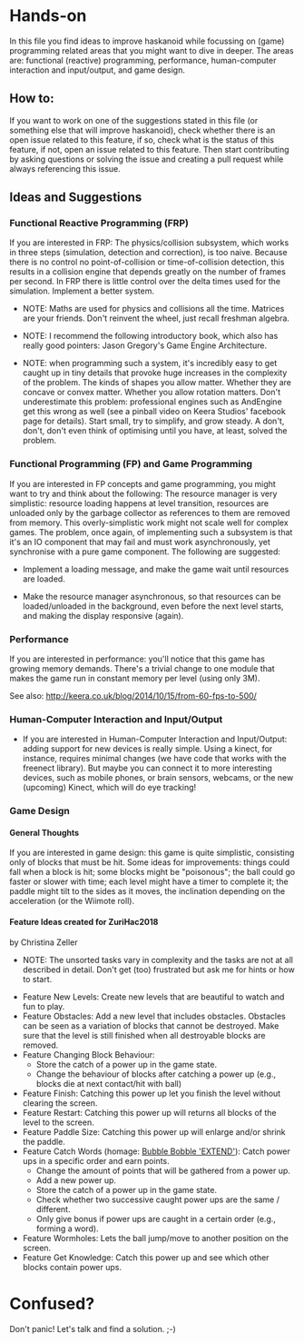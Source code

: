 # Hands-on

In this file you find ideas to improve haskanoid while focussing on (game)
programming related areas that you might want to dive in deeper. The areas are:
functional (reactive) programming, performance, human-computer interaction and
input/output, and game design.

## How to:

If you want to work on one of the suggestions stated in this file (or something
else that will improve haskanoid), check whether there is an open issue related
to this feature, if so, check what is the status of this feature, if not, open
an issue related to this feature. Then start contributing by asking questions
or solving the issue and creating a pull request while always referencing this
issue.

## Ideas and Suggestions

### Functional Reactive Programming (FRP)

If you are interested in FRP: The physics/collision subsystem,
which works in three steps (simulation, detection and correction),
is too naive. Because there is no control no point-of-collision or
time-of-collision detection, this results in a collision engine that depends
greatly on the number of frames per second. In FRP there is little control over
the delta times used for the simulation. Implement a better system.

* NOTE: Maths are used for physics and collisions all the time. Matrices are
  your friends. Don't reinvent the wheel, just recall freshman algebra.

* NOTE: I recommend the following introductory book, which also
  has really good pointers: Jason Gregory's Game Engine Architecture.

* NOTE: when programming such a system, it's incredibly easy to get
  caught up in tiny details that provoke huge increases in the complexity of
  the problem. The kinds of shapes you allow matter. Whether they are concave or
  convex matter. Whether you allow rotation matters. Don't underestimate this
  problem: professional engines such as AndEngine get this wrong as well (see a
  pinball video on Keera Studios' facebook page for details).
  Start small, try to simplify, and grow steady. A don't, don't, don't
  even think of optimising until you have, at least, solved the problem.

### Functional Programming (FP) and Game Programming

If you are interested in FP concepts and game programming, you might want
to try and think about the following: The resource manager is very
simplistic: resource loading happens at level transition, resources are
unloaded only by the garbage collector as references to them are removed from
memory. This overly-simplistic work might not scale well for complex
games. The problem, once again, of implementing such a subsystem is that it's
an IO component that may fail and must work asynchronously, yet synchronise
with a pure game component. The following are suggested:

* Implement a loading message, and make the game wait until resources
  are loaded.

* Make the resource manager asynchronous, so that resources can
  be loaded/unloaded in the background, even before the next
  level starts, and making the display responsive (again).

### Performance

If you are interested in performance: you'll notice that this game has
growing memory demands.  There's a trivial change to one module that makes
the game run in constant memory per level (using only 3M).

See also: http://keera.co.uk/blog/2014/10/15/from-60-fps-to-500/

### Human-Computer Interaction and Input/Output

* If you are interested in Human-Computer Interaction and Input/Output:
  adding support for new devices is really simple. Using a kinect,
  for instance, requires minimal changes (we have code that works with
  the freenect library). But maybe you can connect it to more interesting
  devices, such as mobile phones, or brain sensors, webcams, or the new
  (upcoming) Kinect, which will do eye tracking!

### Game Design

#### General Thoughts

If you are interested in game design: this game is quite simplistic,
consisting only of blocks that must be hit. Some ideas for improvements:
things could fall when a block is hit; some blocks might be "poisonous";
the ball could go faster or slower with time; each level might have
a timer to complete it; the paddle might tilt to the sides as it moves,
the inclination depending on the acceleration (or the Wiimote roll).


#### Feature Ideas created for ZuriHac2018
by Christina Zeller

* NOTE: The unsorted tasks vary in complexity and the tasks are not at all described in detail.
  Don't get (too) frustrated but ask me for hints or how to start.

- Feature New Levels:
  Create new levels that are beautiful to watch and fun to play.
- Feature Obstacles:
  Add a new level that includes obstacles.
  Obstacles can be seen as a variation of blocks that cannot be destroyed.
  Make sure that the level is still finished when all destroyable blocks are removed.
- Feature Changing Block Behaviour:
  - Store the catch of a power up in the game state.
  - Change the behaviour of blocks after catching a power up
    (e.g., blocks die at next contact/hit with ball)
- Feature Finish:
  Catching this power up let you finish the level without clearing the screen.
- Feature Restart:
  Catching this power up will returns all blocks of the level to the screen.
- Feature Paddle Size:
  Catching this power up will enlarge and/or shrink the paddle.
- Feature Catch Words (homage: [Bubble Bobble 'EXTEND'](https://en.wikipedia.org/wiki/Bubble_Bobble)):
  Catch power ups in a specific order and earn points.
  - Change the amount of points that will be gathered from a power up.
  - Add a new power up.
  - Store the catch of a power up in the game state.
  - Check whether two successive caught power ups are the same / different.
  - Only give bonus if power ups are caught in a certain order (e.g., forming a word).
- Feature Wormholes:
  Lets the ball jump/move to another position on the screen.
- Feature Get Knowledge:
  Catch this power up and see which other blocks contain power ups.

# Confused?
Don't panic! Let's talk and find a solution. ;-)

